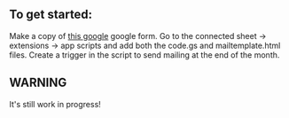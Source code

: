 ## To get started:

Make a copy of [this google](https://docs.google.com/forms/d/1AINwN62aAvadRRz8fSYiQ2TIBi7ulPGmnjZ1CgGFx0s/edit) google form. 
Go to the connected sheet -> extensions -> app scripts and add both the code.gs and mailtemplate.html files.
Create a trigger in the script to send mailing at the end of the month. 

## WARNING
It's still work in progress!
